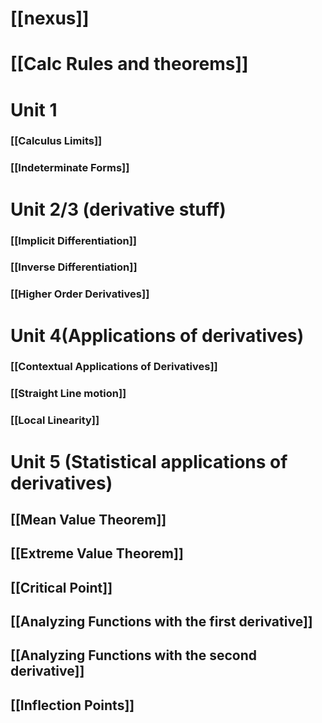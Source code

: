 # [[nexus]]
# [[Calc Rules and theorems]]
# Unit 1
### [[Calculus Limits]]
### [[Indeterminate Forms]]
# Unit 2/3 (derivative stuff)

### [[Implicit Differentiation]]

### [[Inverse Differentiation]]

### [[Higher Order Derivatives]]

# Unit 4(Applications of derivatives)
### [[Contextual Applications of Derivatives]]

### [[Straight Line motion]]
### [[Local Linearity]]
# Unit 5 (Statistical applications of derivatives)
## [[Mean Value Theorem]]
## [[Extreme Value Theorem]]
## [[Critical Point]]

## [[Analyzing Functions with the first derivative]]
## [[Analyzing Functions with the second derivative]]
## [[Inflection Points]]

